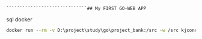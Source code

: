     ``````````````````````````````## My FIRST GO-WEB APP

sql docker
```bash
docker run --rm -v D:\project\study\go\project_bank:/src -w /src kjconroy/sqlc generate

```